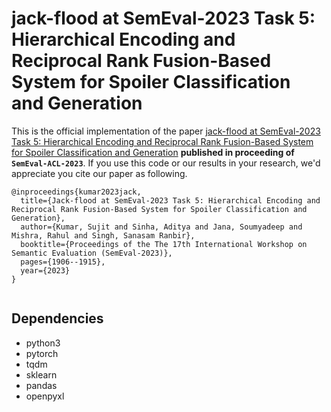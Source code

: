 # jack-flood at SemEval-2023 Task 5: Hierarchical Encoding and Reciprocal Rank Fusion-Based System for Spoiler Classification and Generation


This is the official implementation of the paper [jack-flood at SemEval-2023 Task 5: Hierarchical Encoding and Reciprocal Rank Fusion-Based System for Spoiler Classification and Generation](https://aclanthology.org/2023.semeval-1.262/) **published in proceeding of ```SemEval-ACL-2023```**. If you use this code or our results in your research, we'd appreciate you cite our paper as following.

```
@inproceedings{kumar2023jack,
  title={Jack-flood at SemEval-2023 Task 5: Hierarchical Encoding and Reciprocal Rank Fusion-Based System for Spoiler Classification and Generation},
  author={Kumar, Sujit and Sinha, Aditya and Jana, Soumyadeep and Mishra, Rahul and Singh, Sanasam Ranbir},
  booktitle={Proceedings of the The 17th International Workshop on Semantic Evaluation (SemEval-2023)},
  pages={1906--1915},
  year={2023}
}


```
## Dependencies

* python3
* pytorch
* tqdm
* sklearn
* pandas
* openpyxl

